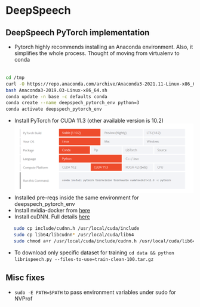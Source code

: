 # DeepSpeech

## DeepSpeech PyTorch implementation

- Pytorch highly recommends installing an Anaconda environment. Also, it simplifies the whole process. Thought of moving from virtualenv to conda

```bash

cd /tmp
curl -O https://repo.anaconda.com/archive/Anaconda3-2021.11-Linux-x86_64.sh
bash Anaconda3-2019.03-Linux-x86_64.sh
conda update -n base -c defaults conda
conda create --name deepspech_pytorch_env python=3
conda activate deepspech_pytorch_env
```

- Install PyTorch for CUDA 11.3 (other available version is 10.2) ![PyTorch config](images/2022-02-18-06-15-44.png)
- Installed pre-reqs inside the same environment for deepspech_pytorch_env
- Install nvidia-docker from [here](https://docs.nvidia.com/datacenter/cloud-native/container-toolkit/install-guide.html#docker)
- Install cuDNN. Full details [here](https://tikoehle.github.io/pytorch_conda_jupyterhub/nvidia_cuDNN.html)

```bash
   sudo cp include/cudnn.h /usr/local/cuda/include
   sudo cp lib64/libcudnn* /usr/local/cuda/lib64
   sudo chmod a+r /usr/local/cuda/include/cudnn.h /usr/local/cuda/lib64/libcudnn*
```

- To download only specific dataset for training ```cd data && python librispeech.py --files-to-use=train-clean-100.tar.gz```

## Misc fixes

- ```sudo -E PATH=$PATH``` to pass environment variables under sudo for NVProf
